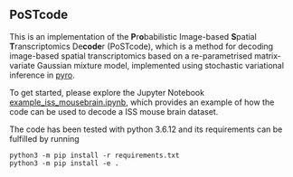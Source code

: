 ## PoSTcode

This is an implementation of the **P**r**o**babilistic Image-based **S**patial **T**ranscriptomics De**code**r (PoSTcode), 
which is a method for decoding image-based spatial transcriptomics based on a re-parametrised matrix-variate Gaussian mixture model,
implemented using stochastic variational inference in [pyro](https://pyro.ai/). 
<!The method implemented here is described in the paper ["PoSTcode: Probabilistic image-based spatial transcriptomics decoder"]().
>

To get started, please explore the Jupyter Notebook
[example_iss_mousebrain.ipynb](notebooks/example_iss_mousebrain.ipynb), which provides an
example of how the code can be used to decode a
ISS mouse brain dataset.

The code has been tested with python 3.6.12 and its requirements can be
fulfilled by running
```
python3 -m pip install -r requirements.txt
python3 -m pip install -e .
```
